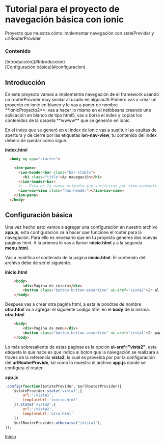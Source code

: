 # Tutorial para el proyecto de navegación básica con **ionic**

Proyecto  que muestra cómo implementar navegación con stateProvider y urlRouterProvider

<h3>Contenido</h3>
<div id="inicio"></div>
[Introducción](#Introduccion)<br>
[Configuración básica](#configuracion)<br>



<h2 id="introduccion">Introducción</h2>
En este proyecto vamos a implementra navegación de el framework usando un routerProvider muy similar al usado en algularJS
Primero vas a crear un proyecto en ionic en blanco y le vas a poner de nombre **ionicProyecto2**, vas a hacer lo mismo en el netbbeans creando una  aplicación en blanco de tipo html5, vas a borra el indes y copias los contenidos de la carpeta **wwww** que se generón en ionic.

En el index que se generó en el index de ionic vas a sustituir las equitas de apertura y de cierre **<ion-cotent>** por las etiquetas **ion-nav-view**, tu contenido del index debera de quedar como sigue.

**index.html**
```html
  <body ng-app="starter">

    <ion-pane>
      <ion-header-bar class="bar-stable">
        <h1 class="title">Ap navegación</h1>
      </ion-header-bar>
      <!-- Esta es la nueva etiqueta que susituiras por <ion-content>-->
      <ion-nav-view class="has-header"></ion-nav-view>
    </ion-pane>
  </body>
```

<h2 id="configuracion">Configuración básica</h2>


Una vez hecho esto vamos a agregar una configuración en nuestro archivo **app.js**, esta configuración va a hacer que funcione el router para la navegación. Para ello es necesario que en tu proyecto generes dos nuevas páginas html. A la primera le vas a llamar **inicio.html** y a la segunda **menu.html**.

Vas a modifica el contenido de la página **inicio.html**. El contenido del archivo  debe de ser el siguiente.

**inicio.html**
```html
    <body>
        <div>Pagina de inicio</div>
        <button class="button button-assertive" ui-sref="vista2">Ir al Menu</button>
    </body>
```

Despues vas a crear otra pagina html, a esta le pondras de nombre **otra.html** va a agregar el siguiente codigo html en el **body** de la misma.
**otra.html**
```html
    <body>
        <div>Pagina de menu</div>
        <button class="button button-assertive" ui-sref="vista1">Ir pagina inicial</button>
    </body>
```

Lo más sobresaliente de estas páginas es la opcion **ui-sref="vista2"**, esta etiqueta lo que hace es que indica al boton que la navegación se realizará a traves de la referencia **vista2**, la cual es proveída por por la configuración del **urlRouterProvide**, tal como lo muestra el archivo **app.js** donde se configura el router.

**app.js**
```javascript
.config(function($stateProvider, $urlRouterProvider){
    $stateProvider.state('vista1',{
        url:'/vista1',
        templateUrl:'inicio.html'
    }).state('vista2',{
        url:'/vista2',
        templateUrl:'otra.html'
    })
    $urlRouterProvider.otherwise("/vista1");
});
```
[Inicio](#inicio)
